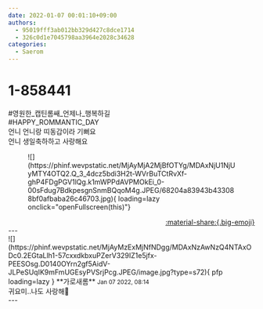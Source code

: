 ```yaml
---
date: 2022-01-07 00:01:10+09:00
authors:
  - 95019fff3ab012bb329d427c8dce1714
  - 326c0d1e7045798aa3964e2028c34628
categories:
  - Saerom
---
```


# 1-858441

<div class="post-container" markdown="1">
<div class="content-container md-sidebar__scrollwrap" markdown="1">

\#영원한_캡틴롬쌔_언제나_행복하길<br>\#HAPPY_ROMMANTIC_DAY<br>언니 언니랑 띠동갑이라 기뻐요<br>언니 생일축하하고 사랑해요
<figure markdown="1">
![](https://phinf.wevpstatic.net/MjAyMjA2MjBfOTYg/MDAxNjU1NjUyMTY4OTQ2.Q_3_4dcz5bdi3H2t-WVrBuTCtRvXf-ghP4FDgPGV1lQg.k1mWPPdAVPMOkEi_0-00sFdug7BdkpesgnSnmBQqoM4g.JPEG/68204a83943b433088bf0afbaba26c46703.jpg){ loading=lazy onclick="openFullscreen(this)"}
</figure>


</div>
</div>

<div style="text-align: right;" markdown="1">
<a href="https://weverse.io/fromis9/fanpost/1-858441" style="text-align: right;">:material-share:{.big-emoji}</a>
</div>
---

<div class="comments-container md-sidebar__scrollwrap" markdown="1">
<div class="comment" markdown="1">
<div class='id-container' markdown="1">
![](https://phinf.wevpstatic.net/MjAyMzExMjNfNDgg/MDAxNzAwNzQ4NTAxODc0.2EGtaLlh1-57cxxdkbxuPZerV329IZ1e5jfx-PEESOsg.D0140OYrn2gf5AidV-JLPeSUqIK9mFmUGEsyPVSrjPcg.JPEG/image.jpg?type=s72){ pfp loading=lazy }
**<span class="artist">가로새롬</span>** <small>Jan 07 2022, 08:14</small><br>
</div>
<div class='comment-body' markdown="1">
귀요미..나도 사랑해🦊
</div>
</div>
</div>
---
